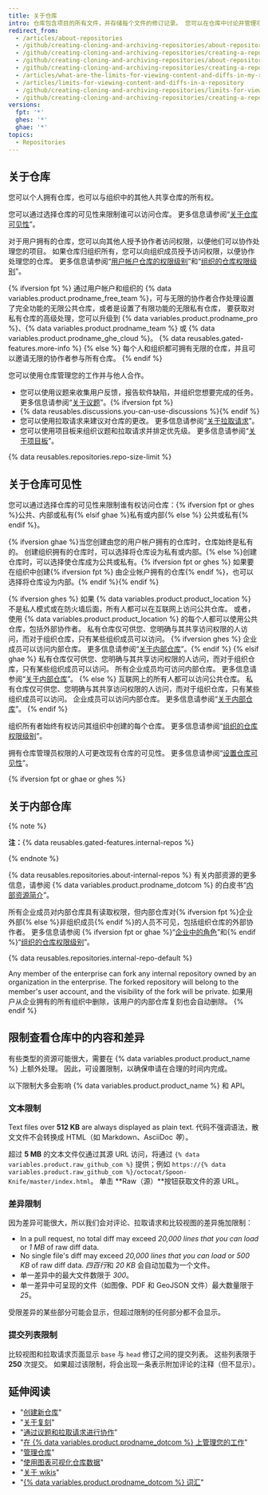 ```yaml
---
title: 关于仓库
intro: 仓库包含项目的所有文件，并存储每个文件的修订记录。 您可以在仓库中讨论并管理项目的工作。
redirect_from:
  - /articles/about-repositories
  - /github/creating-cloning-and-archiving-repositories/about-repositories
  - /github/creating-cloning-and-archiving-repositories/creating-a-repository-on-github/about-repositories
  - /github/creating-cloning-and-archiving-repositories/about-repository-visibility
  - /github/creating-cloning-and-archiving-repositories/creating-a-repository-on-github/about-repository-visibility
  - /articles/what-are-the-limits-for-viewing-content-and-diffs-in-my-repository
  - /articles/limits-for-viewing-content-and-diffs-in-a-repository
  - /github/creating-cloning-and-archiving-repositories/limits-for-viewing-content-and-diffs-in-a-repository
  - /github/creating-cloning-and-archiving-repositories/creating-a-repository-on-github/limits-for-viewing-content-and-diffs-in-a-repository
versions:
  fpt: '*'
  ghes: '*'
  ghae: '*'
topics:
  - Repositories
---
```


## 关于仓库

您可以个人拥有仓库，也可以与组织中的其他人共享仓库的所有权。

您可以通过选择仓库的可见性来限制谁可以访问仓库。 更多信息请参阅“[关于仓库可见性](#about-repository-visibility)”。

对于用户拥有的仓库，您可以向其他人授予协作者访问权限，以便他们可以协作处理您的项目。 如果仓库归组织所有，您可以向组织成员授予访问权限，以便协作处理您的仓库。 更多信息请参阅“[用户帐户仓库的权限级别](/articles/permission-levels-for-a-user-account-repository/)”和“[组织的仓库权限级别](/articles/repository-permission-levels-for-an-organization/)”。

{% ifversion fpt %}
通过用户帐户和组织的 {% data variables.product.prodname_free_team %}，可与无限的协作者合作处理设置了完全功能的无限公共仓库，或者是设置了有限功能的无限私有仓库， 要获取对私有仓库的高级处理，您可以升级到 {% data variables.product.prodname_pro %}、{% data variables.product.prodname_team %} 或 {% data variables.product.prodname_ghe_cloud %}。 {% data reusables.gated-features.more-info %}
{% else %}
每个人和组织都可拥有无限的仓库，并且可以邀请无限的协作者参与所有仓库。
{% endif %}

您可以使用仓库管理您的工作并与他人合作。
- 您可以使用议题来收集用户反馈，报告软件缺陷，并组织您想要完成的任务。 更多信息请参阅“[关于议题](/github/managing-your-work-on-github/about-issues)”。{% ifversion fpt %}
- {% data reusables.discussions.you-can-use-discussions %}{% endif %}
- 您可以使用拉取请求来建议对仓库的更改。 更多信息请参阅“[关于拉取请求](/github/collaborating-with-issues-and-pull-requests/about-pull-requests)”。
- 您可以使用项目板来组织议题和拉取请求并排定优先级。 更多信息请参阅“[关于项目板](/github/managing-your-work-on-github/about-project-boards)”。

{% data reusables.repositories.repo-size-limit %}

## 关于仓库可见性

您可以通过选择仓库的可见性来限制谁有权访问仓库：{% ifversion fpt or ghes %}公共、内部或私有{% elsif ghae %}私有或内部{% else %} 公共或私有{% endif %}。

{% ifversion ghae %}当您创建由您的用户帐户拥有的仓库时，仓库始终是私有的。 创建组织拥有的仓库时，可以选择将仓库设为私有或内部。{% else %}创建仓库时，可以选择使仓库成为公共或私有。{% ifversion fpt or ghes %} 如果要在组织中创建{% ifversion fpt %} 由企业帐户拥有的仓库{% endif %}，也可以选择将仓库设为内部。{% endif %}{% endif %}

{% ifversion ghes %}
如果 {% data variables.product.product_location %} 不是私人模式或在防火墙后面，所有人都可以在互联网上访问公共仓库。 或者，使用 {% data variables.product.product_location %} 的每个人都可以使用公共仓库，包括外部协作者。 私有仓库仅可供您、您明确与其共享访问权限的人访问，而对于组织仓库，只有某些组织成员可以访问。 {% ifversion ghes %} 企业成员可以访问内部仓库。 更多信息请参阅“[关于内部仓库](#about-internal-repositories)”。{% endif %}
{% elsif ghae %}
私有仓库仅可供您、您明确与其共享访问权限的人访问，而对于组织仓库，只有某些组织成员可以访问。 所有企业成员均可访问内部仓库。 更多信息请参阅“[关于内部仓库](#about-internal-repositories)”。
{% else %}
互联网上的所有人都可以访问公共仓库。 私有仓库仅可供您、您明确与其共享访问权限的人访问，而对于组织仓库，只有某些组织成员可以访问。 企业成员可以访问内部仓库。 更多信息请参阅“[关于内部仓库](#about-internal-repositories)”。
{% endif %}

组织所有者始终有权访问其组织中创建的每个仓库。 更多信息请参阅“[组织的仓库权限级别](/organizations/managing-access-to-your-organizations-repositories/repository-permission-levels-for-an-organization)”。

拥有仓库管理员权限的人可更改现有仓库的可见性。 更多信息请参阅“[设置仓库可见性](/github/administering-a-repository/setting-repository-visibility)”。

{% ifversion fpt or ghae or ghes %}
## 关于内部仓库

{% note %}

**注：**{% data reusables.gated-features.internal-repos %}

{% endnote %}

{% data reusables.repositories.about-internal-repos %} 有关内部资源的更多信息，请参阅 {% data variables.product.prodname_dotcom %} 的白皮书“[内部资源简介](https://resources.github.com/whitepapers/introduction-to-innersource/)”。

所有企业成员对内部仓库具有读取权限，但内部仓库对{% ifversion fpt %}企业外部{% else %}非组织成员{% endif %}的人员不可见，包括组织仓库的外部协作者。 更多信息请参阅 {% ifversion fpt or ghae %}“[企业中的角色](/github/setting-up-and-managing-your-enterprise/roles-in-an-enterprise#enterprise-members)”和{% endif %}“[组织的仓库权限级别](/articles/repository-permission-levels-for-an-organization)”。

{% data reusables.repositories.internal-repo-default %}

Any member of the enterprise can fork any internal repository owned by an organization in the enterprise. The forked repository will belong to the member's user account, and the visibility of the fork will be private. 如果用户从企业拥有的所有组织中删除，该用户的内部仓库复刻也会自动删除。
{% endif %}

## 限制查看仓库中的内容和差异

有些类型的资源可能很大，需要在 {% data variables.product.product_name %} 上额外处理。 因此，可设置限制，以确保申请在合理的时间内完成。

以下限制大多会影响 {% data variables.product.product_name %} 和 API。

### 文本限制

Text files over **512 KB** are always displayed as plain text. 代码不强调语法，散文文件不会转换成 HTML（如 Markdown、AsciiDoc *等*）。

超过 **5 MB** 的文本文件仅通过其源 URL 访问，将通过 `{% data variables.product.raw_github_com %}` 提供；例如 `https://{% data variables.product.raw_github_com %}/octocat/Spoon-Knife/master/index.html`。 单击 **Raw（源）**按钮获取文件的源 URL。

### 差异限制

因为差异可能很大，所以我们会对评论、拉取请求和比较视图的差异施加限制：

- In a pull request, no total diff may exceed *20,000 lines that you can load* or *1 MB* of raw diff data.
- No single file's diff may exceed *20,000 lines that you can load* or *500 KB* of raw diff data. *四百行*和 *20 KB* 会自动加载为一个文件。
- 单一差异中的最大文件数限于 *300*。
- 单一差异中可呈现的文件（如图像、PDF 和 GeoJSON 文件）最大数量限于 *25*。

受限差异的某些部分可能会显示，但超过限制的任何部分都不会显示。

### 提交列表限制

比较视图和拉取请求页面显示 `base` 与 `head` 修订之间的提交列表。 这些列表限于 **250** 次提交。 如果超过该限制，将会出现一条表示附加评论的注释（但不显示）。

## 延伸阅读

- "[创建新仓库](/articles/creating-a-new-repository)"
- "[关于复刻](/github/collaborating-with-pull-requests/working-with-forks/about-forks)"
- "[通过议题和拉取请求进行协作](/categories/collaborating-with-issues-and-pull-requests)"
- "[在 {% data variables.product.prodname_dotcom %} 上管理您的工作](/categories/managing-your-work-on-github/)"
- "[管理仓库](/categories/administering-a-repository)"
- "[使用图表可视化仓库数据](/categories/visualizing-repository-data-with-graphs/)"
- "[关于 wikis](/communities/documenting-your-project-with-wikis/about-wikis)"
- "[{% data variables.product.prodname_dotcom %} 词汇](/articles/github-glossary)"
